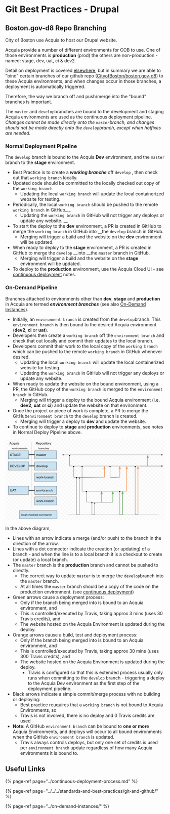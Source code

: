 # Git Best Practices - Drupal

## Boston.gov-d8 Repo Branching

City of Boston use Acquia to host our Drupal website.

Acquia provide a number of different environments for COB to use. One of those environments is **production** \(prod\) the others are non-production - named: stage, dev, uat, ci & dev2.

Detail on deployment is covered [elsewhere](../continuous-deployment-process.md), but in summary we are able to "bind" certain branches of our github repo \([CityofBoston/boston.gov-d8](https://github.com/CityOfBoston/boston.gov-d8)\) to these Acquia environments, and when changes occur in those branches, a deployment is automatically triggered.

Therefore, the way we branch off and push/merge into the "bound" branches is important.

The `master` and `develop`branches are bound to the development and staging Acquia environments are used as the continuous deployment pipeline. _Changes cannot be made directly onto the `master`branch, and changes should not be made directly onto the `develop`branch, except when hotfixes are needed_.

### Normal Deployment Pipeline

The `develop` branch is bound to the Acquia **Dev** environment, and the `master` branch to the **stage** environment.

* Best Practice is to create a _**working branche**_ off `develop` , then check out that `working branch` locally. 
* Updated code should be committed to the locally checked out copy of the `working branch` 
  * Updating the local `working branch` will update the local containerized website for testing.
* Periodically, the local `working branch` should be pushed to the remote `working branch` in GitHub_._ 
  * Updating the `working branch` in GitHub will not trigger any deploys or update any website.  __
* To start the deploy to the **dev** environment,  a PR is created in GitHub to merge the `working branch` in GitHub into __the `develop` branch in GitHub. 
  * Merging will trigger a build and the website on the **dev** environment will be updated.
* When ready to deploy to the **stage** environment,  a PR is created in GitHub to merge the `develop` __into __the `master` branch in GitHub. 
  * Merging will trigger a build and the website on the **stage** environment will be updated.
* To deploy to the **production** environment, use the Acquia Cloud UI - see [continuous deployment](../continuous-deployment-process.md#deploy-to-production) notes.

### On-Demand Pipeline

Branches attached to environments other than **dev**, **stage** and **production** in Acquia are termed _**environment branches**_  \(see also [On-Demand Instances](../on-demand-instances/)\). 

* Initially, an `environment branch` is created from the `develop`branch. This `environment branch` is then bound to the desired Acquia environment \(**dev2**, **ci** or **uat**\). 
* Developers then create a `working branch` off the `environment branch` and check that out locally and commit their updates to the local branch.  
* Developers commit their work to the local copy of the `working branch` which can be pushed to the remote `working branch` in GitHub whenever desired. 
  * Updating the local `working branch` will update the local containerized website for testing.
  * Updating the `working branch` in GitHub will not trigger any deploys or update any website.  
* When ready to update the website on the bound environment, using a PR, the GitHub copy of the `working branch` is merged to the `environment branch` in GitHub. 
  * Merging will trigger a deploy to the bound Acquia environment \(i.e. **dev2**, **uat** or **ci**\) and update the website on that environment.  
* Once the project or piece of work is complete, a PR to merge the GitHub`environment branch` to the `develop` branch is created. 
  * Merging will trigger a deploy to **dev** and update the website.
* To continue to deploy to **stage** and **production** environments, see notes in Normal Deploy Pipeline above.

![Example Git Branch Usage](../../../.gitbook/assets/image%20%2827%29.png)

In the above diagram, 

* Lines with an arrow indicate a merge \(and/or push\) to the branch in the direction of the arrow.
* Lines with a dot connector indicate the creation \(or updating\) of a branch - and when the line is to a local branch it is a checkout to create \(or update\) a local branch.
* The `master` branch is the **production** branch and cannot be pushed to directly. 
  * The correct way to update `master` is to merge the `develop`branch into the `master` branch.  
  * At all times the `master` branch should be a copy of the code on the production environment. \(see [continuous deployment](../continuous-deployment-process.md#deploy-to-staging-includes-automated-testing)\)
* Green arrows cause a deployment process:
  * Only if the branch being merged into is bound to an Acquia environment, and 
  * This is controlled/executed  by Travis, taking approx 3 mins \(uses 30 Travis credits\), and
  * The website hosted on the Acquia Environment is updated during the deploy.
* Orange arrows cause a build, test and deployment process:
  * Only if the branch being merged into is bound to an Acquia environment, and
  * This is controlled/executed by Travis, taking approx 30 mins \(uses 300 Travis credits\), and
  * The website hosted on the Acquia Environment is updated during the deploy.
    * Travis is configured so that this is extended process usually only runs when committing to the `develop` branch - triggering a deploy to the Acquia Dev environment as the first step of the deployment pipeline.
* Black arrows indicate a simple commit/merge process with no building or deploying:
  * Best practice reuquires that a `working branch` is not bound to Acquia Environments, so
  * Travis is not involved, there is no deploy and 0 Travis credits are used
* **Note:** A GitHub `environment branch` can be bound to **one or more** Acquia Environments, and deploys will occur to all bound environments when the GitHub `environment branch` is updated.
  * Travis always controls deploys, but only one set of credits is used per `environment branch` update regardless of how many Acquia environments it is bound to.

## Useful Links

{% page-ref page="../continuous-deployment-process.md" %}

{% page-ref page="../../../standards-and-best-practices/git-and-github/" %}

{% page-ref page="../on-demand-instances/" %}



